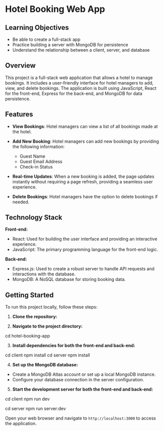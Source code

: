 # Hotel Booking Web App

## Learning Objectives

- Be able to create a full-stack app
- Practice building a server with MongoDB for persistence
- Understand the relationship between a client, server, and database

## Overview

This project is a full-stack web application that allows a hotel to manage bookings. It includes a user-friendly interface for hotel managers to add, view, and delete bookings. The application is built using JavaScript, React for the front-end, Express for the back-end, and MongoDB for data persistence.

## Features

- **View Bookings**: Hotel managers can view a list of all bookings made at the hotel.

- **Add New Booking**: Hotel managers can add new bookings by providing the following information:
  - Guest Name
  - Guest Email Address
  - Check-in Status

- **Real-time Updates**: When a new booking is added, the page updates instantly without requiring a page refresh, providing a seamless user experience.

- **Delete Bookings**: Hotel managers have the option to delete bookings if needed.

## Technology Stack

**Front-end:**

- React: Used for building the user interface and providing an interactive experience.
- JavaScript: The primary programming language for the front-end logic.

**Back-end:**

- Express.js: Used to create a robust server to handle API requests and interactions with the database.
- MongoDB: A NoSQL database for storing booking data.

## Getting Started

To run this project locally, follow these steps:

1. **Clone the repository:**
   


2. **Navigate to the project directory:**

cd hotel-booking-app

3. **Install dependencies for both the front-end and back-end:**

cd client
npm install
cd server
npm install

4. **Set up the MongoDB database:**

- Create a MongoDB Atlas account or set up a local MongoDB instance.
- Configure your database connection in the server configuration.

5. **Start the development server for both the front-end and back-end:**

cd client
npm run dev

cd server
npm run server:dev

Open your web browser and navigate to `http://localhost:3000` to access the application.

